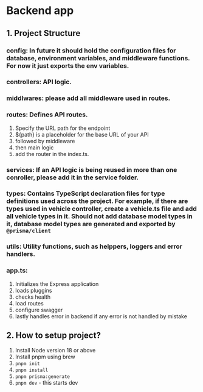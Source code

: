 # Backend app
## 1. Project Structure
### config: In future it should hold the configuration files for database, environment variables, and middleware functions. For now it just exports the env variables.
### controllers: API logic.
### middlwares: please add all middleware used in routes.
### routes: Defines API routes. 
1. Specify the URL path for the endpoint
2. ${path} is a placeholder for the base URL of your API
3. followed by middleware
4. then main logic
5. add the router in the index.ts.
### services: If an API logic is being reused in more than one conroller, please add it in the service folder.
### types: Contains TypeScript declaration files for type definitions used across the project. For example, if there are types used in vehicle controller, create a vehicle.ts file and add all vehicle types in it. Should not add database model types in it, database model types are generated and exported by `@prisma/client`
### utils: Utility functions, such as helppers, loggers and error handlers.
### app.ts: 
1.	Initializes the Express application
2.	loads pluggins
3.	checks health
4.	load routes
5.	configure swagger
6.	lastly handles error in backend if any error is not handled by mistake
## 2. How to setup project?
1.  Install Node version 18 or above
2.  Install pnpm using brew
3.  `pnpm init`
4.  `pnpm install`
5.  `pnpm prisma:generate`
6.  `pnpm dev` - this starts dev
